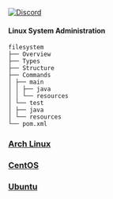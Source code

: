 [![Discord](https://img.shields.io/discord/1193946747878260767?color=blue&label=Discord&logo=discord&logoColor=white)](https://discord.gg/KmAkuNyr)

#### Linux System Administration
```text
filesystem
├── Overview
├── Types
├── Structure
├── Commands
│ ├── main
│ │ ├── java
│ │ └── resources
│ └── test
│ ├── java
│ └── resources
└── pom.xml
```

### [Arch Linux](https://github.com/shaun-barnard/linux-system-administration/tree/main/arch-linux)
### [CentOS](https://github.com/shaun-barnard/linux-system-administration/tree/main/centos)
### [Ubuntu](https://github.com/shaun-barnard/linux-system-administration/tree/main/ubuntu)

